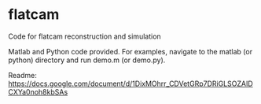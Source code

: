 # flatcam
Code for flatcam reconstruction and simulation

Matlab and Python code provided. For examples, navigate to the matlab (or python) directory and run demo.m (or demo.py).

Readme: https://docs.google.com/document/d/1DixMOhrr_CDVetGRp7DRiGLSOZAIDCXYa0noh8kbSAs
